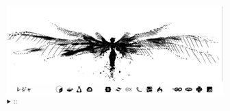 <img src="./banner.png">
<details><summary> :: </summary>
<!--START_SECTION:waka-->

```
From: 09 August 2024 - To: 09 September 2025

Total Time: 1,829 hrs 48 mins

PHP                        442 hrs 16 mins //////-------------------   22.42 %
Python                     415 hrs 59 mins /////--------------------   21.09 %
Markdown                   219 hrs 42 mins ///----------------------   11.14 %
Other                      143 hrs         //-----------------------   07.25 %
```

<!--END_SECTION:waka-->
</details>
